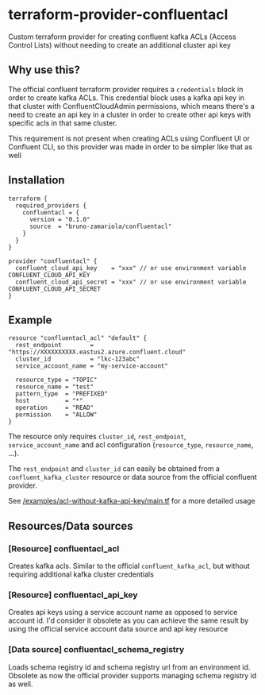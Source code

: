 # terraform-provider-confluentacl

Custom terraform provider for creating confluent kafka ACLs (Access Control Lists) without needing to create an 
additional cluster api key

## Why use this?

The official confluent terraform provider requires a `credentials` block in order to create kafka ACLs. This credential 
block uses a kafka api key in that cluster with ConfluentCloudAdmin permissions, which means there's a need to create
an api key in a cluster in order to create other api keys with specific acls in that same cluster.

This requirement is not present when creating ACLs using Confluent UI or Confluent CLI, so this provider was made in order
to be simpler like that as well

## Installation

```hcl
terraform {
  required_providers {
    confluentacl = {
      version = "0.1.0"
      source  = "bruno-zamariola/confluentacl"
    }
  }
}

provider "confluentacl" {
  confluent_cloud_api_key    = "xxx" // or use environment variable CONFLUENT_CLOUD_API_KEY
  confluent_cloud_api_secret = "xxx" // or use environment variable CONFLUENT_CLOUD_API_SECRET
}
```

## Example

```hcl
resource "confluentacl_acl" "default" {
  rest_endpoint        = "https://XXXXXXXXXX.eastus2.azure.confluent.cloud"
  cluster_id           = "lkc-123abc"
  service_account_name = "my-service-account"

  resource_type = "TOPIC"
  resource_name = "test"
  pattern_type  = "PREFIXED"
  host          = "*"
  operation     = "READ"
  permission    = "ALLOW"
}
```

The resource only requires `cluster_id`, `rest_endpoint`, `service_account_name` and acl configuration (`resource_type`, `resource_name`, ...). 

The `rest_endpoint` and `cluster_id` can easily be obtained from a `confluent_kafka_cluster` resource or data source from 
the official confluent provider.

See [/examples/acl-without-kafka-api-key/main.tf](/examples/acl-without-kafka-api-key/main.tf) for a more detailed usage


## Resources/Data sources

### [Resource] confluentacl_acl

Creates kafka acls. Similar to the official `confluent_kafka_acl`, but without requiring additional kafka cluster credentials

### [Resource] confluentacl_api_key

Creates api keys using a service account name as opposed to service account id. I'd consider it obsolete as you can achieve
the same result by using the official service account data source and api key resource

### [Data source] confluentacl_schema_registry

Loads schema registry id and schema registry url from an environment id. 
Obsolete as now the official provider supports managing schema registry id as well.
